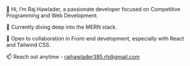 👋 Hi, I’m Raj Hawlader, a passionate developer focused on Competitive Programming and Web Development.

🧠 Currently diving deep into the MERN stack.

💼 Open to collaboration in Front-end development, especially with React and Tailwind CSS.

📫 Reach out anytime - rajhawlader385.rh@gmail.com
